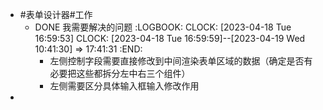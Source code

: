- #表单设计器#工作
	- DONE 我需要解决的问题
	  :LOGBOOK:
	  CLOCK: [2023-04-18 Tue 16:59:53]
	  CLOCK: [2023-04-18 Tue 16:59:59]--[2023-04-19 Wed 10:41:30] =>  17:41:31
	  :END:
		- 左侧控制字段需要直接修改到中间渲染表单区域的数据（确定是否有必要把这些都拆分左中右三个组件）
		- 左侧需要区分具体输入框输入修改作用
-